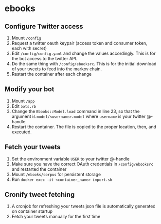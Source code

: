 ebooks
======

Configure Twitter access
------------------------
1. Mount `/config`
2. Request a twitter oauth keypair (access token and consumer token, each with secret)
3. Edit `/config/config.yaml` and change the values accordingly. This is for the bot access to the twitter API.
4. Do the same thing with `/config/ebooksrc`. This is for the initial download of your tweets to feed into the markov chain.
5. Restart the container after each change

Modify your bot
---------------
1. Mount `/app`
2. Edit `bots.rb`
3. Change the `Ebooks::Model.load` command in line 23, so that the argument is `model/<username>.model` where `username` is your twitter @-handle.
4. Restart the container. The file is copied to the proper location, then, and executed.

Fetch your tweets
-----------------
1. Set the environment variable `USER` to your twitter @-handle
2. Make sure you have the correct OAuth credentials in `/config/ebooksrc` and restarted the container
3. Mount `/ebooks/corpus` for persistent storage
4. Run `docker exec -it <container_name> import.sh`

Cronify tweet fetching
----------------------
1. A cronjob for refreshing your tweets json file is automatically generated on container startup
2. Fetch your tweets manually for the first time